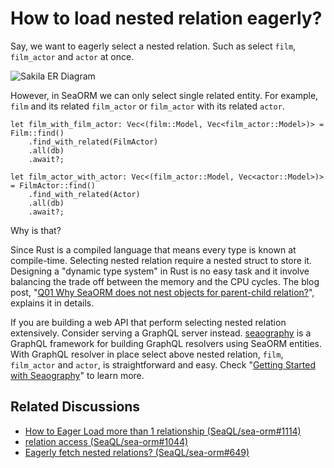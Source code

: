 # How to load nested relation eagerly?

Say, we want to eagerly select a nested relation. Such as select `film`, `film_actor` and `actor` at once.

![Sakila ER Diagram](https://camo.githubusercontent.com/a5414b9a1f6336e2bbae5bbf358bd3df76627dc9e73d4800ef5822b1737e2df2/68747470733a2f2f7777772e6a6f6f712e6f72672f696d672f73616b696c612e706e67)

However, in SeaORM we can only select single related entity. For example, `film` and its related `film_actor` or `film_actor` with its related `actor`.

```rust, no_run
let film_with_film_actor: Vec<(film::Model, Vec<film_actor::Model>)> = Film::find()
    .find_with_related(FilmActor)
    .all(db)
    .await?;
```

```rust, no_run
let film_actor_with_actor: Vec<(film_actor::Model, Vec<actor::Model>)> = FilmActor::find()
    .find_with_related(Actor)
    .all(db)
    .await?;
```

Why is that?

Since Rust is a compiled language that means every type is known at compile-time. Selecting nested relation require a nested struct to store it. Designing a "dynamic type system" in Rust is no easy task and it involve balancing the trade off between the memory and the CPU cycles. The blog post, "[Q01 Why SeaORM does not nest objects for parent-child relation?](https://www.sea-ql.org/blog/2022-05-14-faq-01/)", explains it in details.

If you are building a web API that perform selecting nested relation extensively. Consider serving a GraphQL server instead. [seaography](https://github.com/SeaQL/seaography) is a GraphQL framework for building GraphQL resolvers using SeaORM entities. With GraphQL resolver in place select above nested relation, `film`, `film_actor` and `actor`, is straightforward and easy. Check "[Getting Started with Seaography](https://www.sea-ql.org/blog/2022-09-27-getting-started-with-seaography/#query-data-via-graphql)" to learn more.

## Related Discussions
- [How to Eager Load more than 1 relationship (SeaQL/sea-orm#1114)](https://github.com/SeaQL/sea-orm/discussions/1114)
- [relation access (SeaQL/sea-orm#1044)](https://github.com/SeaQL/sea-orm/discussions/1044)
- [Eagerly fetch nested relations? (SeaQL/sea-orm#649)](https://github.com/SeaQL/sea-orm/discussions/649)
